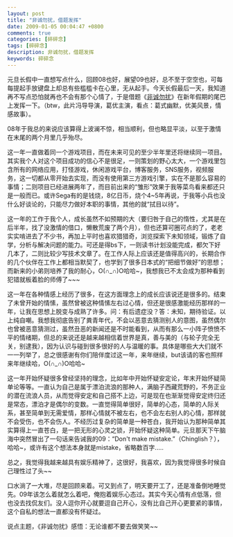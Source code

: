 ```yaml
---
layout: post
title: "非诚勿扰，借题发挥"
date: 2009-01-05 00:04:47 +0800
comments: true
categories: [碎碎念]
tags: [碎碎念]
description: 非诚勿扰，借题发挥
keywords: 碎碎念
---
```


元旦长假中一直想写点什么，回顾08也好，展望09也好，总不至于空空也，可每每提起手放键盘上却总有些槛槛卡在心里，无从起手。今天长假最后一天，我知道再不写点恐怕就再也不会有那个心情了，于是借题《[非诚勿扰](http://movie.douban.com/subject/3313801/)》在新年假期的尾巴上发挥一下。（btw，此片冯导导演，葛优主演，看点：葛式幽默，优美风景，情感故事）。

<!--more-->

08年于我总的来说应该算得上波澜不惊，相当顺利，但也略显平淡，以至于激情在末尾的两个月里几乎殆尽。

这一年一直做着同一个游戏项目，而在未来可见的至少半年里还将继续同一项目。其实我个人对这个项目成功的信心不是很足，一则策划的野心太大，一个游戏里包含所有的网络应用，打怪游戏，休闲游戏平台，博客服务，SNS服务，视频服务，这一切都从零开始去实现，而没有使用第三方游戏引擎，实在不是那么容易的事情；二则项目已经进展两年了，而目前出来的“雏形”效果于我等菜鸟看来都还只是一般而已。或许Sega有的是钱烧，8亿日币，烧个4~5年再说，于我等小兵也没什么好谈论的，只能尽力做好本职的事情，其他的就“拭目以待”。

这一年的工作于我个人，成长虽然不如预期的大（要归咎于自己的惰性，尤其是在后半年，找了没激情的借口，懒散荒废了两个月），但也还算可圈可点的了，老老实实啃进去了不少书，再加上平时也喜欢猎猎奇，浏览探索下未知领域，锻炼了自学，分析与解决问题的能力。可还是得bs下，一则读书计划没能完成，都欠下好几本了，二则比较少写技术文章了。在工作人际上应该还是值得高兴的，长期合作的几个伙伴在工作上都相当默契了，也学到了很多日本式的“把细节做好”的思想；而新来的小弟则培养了我的耐心，O(∩_∩)O哈哈~，我想我已不太会成为那种看到犯错就板着脸的师傅了~~~

这一年在各种情感上经历了很多，在这方面理念上的成长应该说还是很多的。结束了未曾开始的情愫，虽然曾被这种情愫左右过心情，但还是很感激能经历那样的一年，让我在思想上脱变与成熟了许多。问：有后遗症没？答：未知，期待验证。以上纯自嘲。我想我彻底告别了粪青年代，不会以恶意去猜测别人的意图，虽然偶尔也曾被恶意猜测过，虽然丑恶的新闻还是不时能看到，从而有那么一小阵子愤愤不平的情绪期，但总的来说还是越来越相信着世界是真，善与美的（与轮子完全无关，别逮我），因为认识与碰到很多很好的人与温暖的事。具体是哪些大大们就不一一列举了，总之很感谢有你们陪伴度过这一年，来年继续，but该请的客也照样来年继续哈，O(∩_∩)O哈哈~

这一年开始怀疑很多曾经坚持的理念，比如年中开始怀疑安定论，年末开始怀疑简单论等等。一直认为自己是属于漂泊流浪的那种人，满脑子西藏荒野的，不务正业的潜在流浪人员，从而觉得安定和自己搭不上边，可是现在也渐渐觉得安定终归还是常态，漂泊才是偶尔的变数。一直觉得简单很好，简单的心态，简单的人际关系，甚至简单到无需爱情，那样心情就不被左右，也不会左右别人的心情，那样就不会受伤，也不会伤人。不经历过复杂的简单是一种苍白，我开始认为那种简单其实算得上一直苍白，是一把无形的心灵之锁，开始怀疑这种简单。元旦那天下午脑海中突然冒出了一句话来告诫我的09：“Don't make mistake.”（Chinglish？），哈哈~，或许有这个想法本身就是mistake，省略数百字.....

总之，我觉得我越来越具有娱乐精神了，这很好，我喜欢，因为我觉得很多时候自己理性过了头~~

口水淌了一大堆，尽是回顾来着。可又到点了，明天要开工了，还是准备倒地睡觉先。09年该怎么着就怎么着吧，俺抱着娱乐心态过。其实今天心情有点低落，但也没去找侃友们。没人逗你开心就要逗自己开心，没有比自己开心更要紧的事情，这个自私的想法一直都没有怀疑过。

说点主题，《非诚勿扰》感悟：无论谁都不要去做笑笑~~
